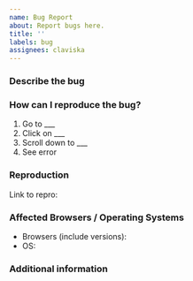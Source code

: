 ```yaml
---
name: Bug Report
about: Report bugs here.
title: ''
labels: bug
assignees: claviska
---
```


### Describe the bug

<!-- Please provide a brief description of the bug below this line. -->


### How can I reproduce the bug?

1. Go to ___
2. Click on ___
3. Scroll down to ___
4. See error


### Reproduction

<!--
IMPORTANT!

If the bug isn't obvious, please post a minimal reproduction using CodePen or JSFiddle. Avoid using cloud-based IDEs such as CodeSandbox and StackBlitz, as make things a lot harder for me to verify.

A MINIMAL REPRO WILL GET YOUR BUG RESOLVED FASTER!

TIP: use the CodePen button on any example in the docs to open a new pen
-->

Link to repro: 


### Affected Browsers / Operating Systems

 - Browsers (include versions):
 - OS: 


### Additional information

<!-- Provide any additional information about the bug below this line. -->

